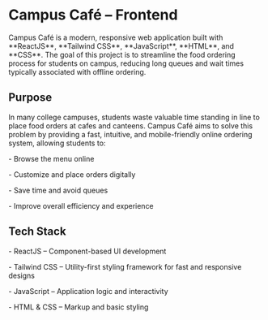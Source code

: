 # Campus Café – Frontend

<p>Campus Café is a modern, responsive web application built with **ReactJS**, **Tailwind CSS**, **JavaScript**, **HTML**, and **CSS**. The goal of this project is to streamline the food ordering process for students on campus, reducing long queues and wait times typically associated with offline ordering.</p>

 <h2>Purpose</h2>

<p>In many college campuses, students waste valuable time standing in line to place food orders at cafes and canteens. Campus Café aims to solve this problem by providing a fast, intuitive, and mobile-friendly online ordering system, allowing students to:</p>

<p>- Browse the menu online </p>
<p>- Customize and place orders digitally </p> 
<p>- Save time and avoid queues</p> 
<p>- Improve overall efficiency and experience</p>

<h2>Tech Stack</h2>

<p>- ReactJS – Component-based UI development</p>
<p>- Tailwind CSS – Utility-first styling framework for fast and responsive designs</p>
<p>- JavaScript – Application logic and interactivity</p>
<p>- HTML & CSS – Markup and basic styling</p>


